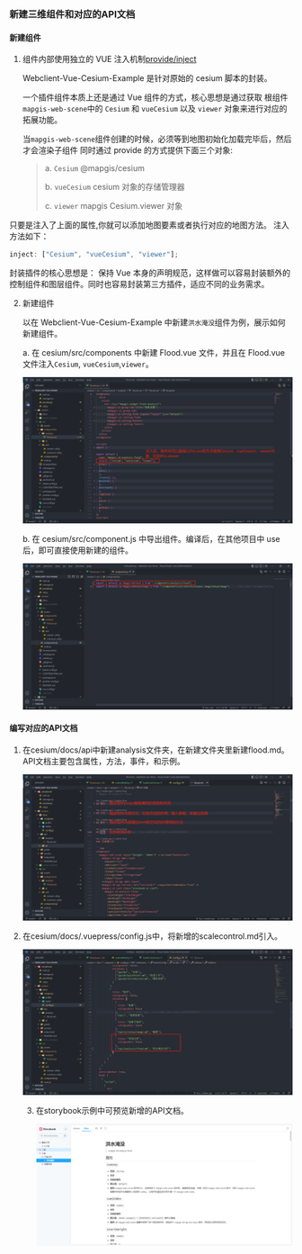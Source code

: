 ### 新建三维组件和对应的API文档

#### 新建组件

1. 组件内部使用独立的 VUE 注入机制[provide/inject](https://vuejs.org/v2/api/#provide-inject)

   Webclient-Vue-Cesium-Example 是针对原始的 cesium 脚本的封装。

   一个插件组件本质上还是通过 Vue 组件的方式，核心思想是通过获取 根组件`mapgis-web-scene`中的 `Cesium` 和 `vueCesium` 以及 `viewer` 对象来进行对应的拓展功能。

   当`mapgis-web-scene`组件创建的时候，必须等到地图初始化加载完毕后，然后才会渲染子组件 同时通过 provide 的方式提供下面三个对象:

   > a. `Cesium` @mapgis/cesium
   >
   > b. `vueCesium` cesium 对象的存储管理器
   >
   > c. `viewer` mapgis Cesium.viewer 对象

只要是注入了上面的属性,你就可以添加地图要素或者执行对应的地图方法。 注入方法如下：

```js
inject: ["Cesium", "vueCesium", "viewer"];
```

封装插件的核心思想是： 保持 Vue 本身的声明规范，这样做可以容易封装额外的控制组件和图层组件。同时也容易封装第三方插件，适应不同的业务需求。

2. 新建组件

   以在 Webclient-Vue-Cesium-Example 中新建`洪水淹没`组件为例，展示如何新建组件。

   a. 在 cesium/src/components 中新建 Flood.vue 文件，并且在 Flood.vue 文件注入`Cesium`, `vueCesium`,`viewer`。

   ![components6.png](./images/component6.png)

   b. 在 cesium/src/component.js 中导出组件。编译后，在其他项目中 use 后，即可直接使用新建的组件。

   ![components7.png](./images/component7.png)

#### 编写对应的API文档

1. 在cesium/docs/api中新建analysis文件夹，在新建文件夹里新建flood.md。API文档主要包含属性，方法，事件，和示例。

   ![API-1.png](./images/API-1.png)

2. 在cesium/docs/.vuepress/config.js中，将新增的scalecontrol.md引入。

   ![API-1-1.png](./images/API-1-1.png)

   3. 在storybook示例中可预览新增的API文档。

      ![API-2-1.png](./images/API-2-1.png)
